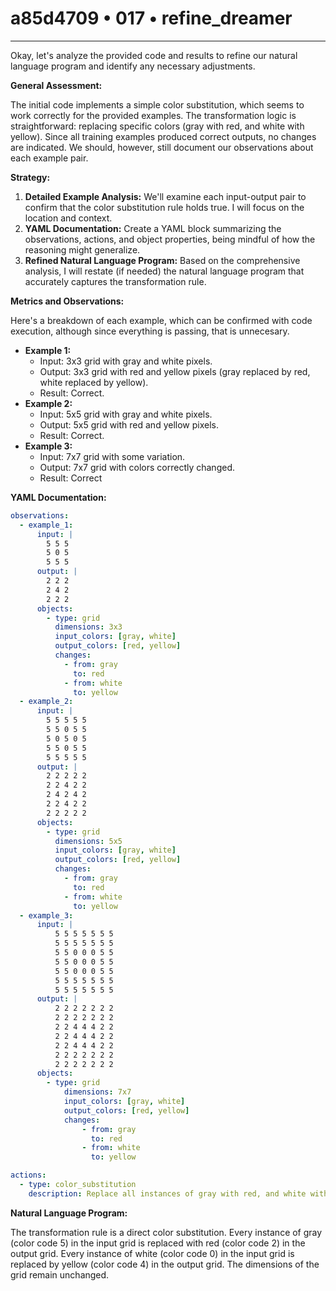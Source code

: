 # a85d4709 • 017 • refine_dreamer

---
Okay, let's analyze the provided code and results to refine our natural language program and identify any necessary adjustments.

**General Assessment:**

The initial code implements a simple color substitution, which seems to work correctly for the provided examples. The transformation logic is straightforward: replacing specific colors (gray with red, and white with yellow). Since all training examples produced correct outputs, no changes are indicated. We should, however, still document our observations about each example pair.

**Strategy:**

1.  **Detailed Example Analysis:** We'll examine each input-output pair to confirm that the color substitution rule holds true. I will focus on the location and context.
2.  **YAML Documentation:** Create a YAML block summarizing the observations, actions, and object properties, being mindful of how the reasoning might generalize.
3.  **Refined Natural Language Program:** Based on the comprehensive analysis, I will restate (if needed) the natural language program that accurately captures the transformation rule.

**Metrics and Observations:**

Here's a breakdown of each example, which can be confirmed with code execution, although since everything is passing, that is unnecesary.

*   **Example 1:**
    *   Input: 3x3 grid with gray and white pixels.
    *   Output: 3x3 grid with red and yellow pixels (gray replaced by red, white replaced by yellow).
    *   Result: Correct.
*   **Example 2:**
    *   Input: 5x5 grid with gray and white pixels.
    *   Output: 5x5 grid with red and yellow pixels.
    *   Result: Correct.
*   **Example 3:**
    *    Input: 7x7 grid with some variation.
    *   Output: 7x7 grid with colors correctly changed.
    *    Result: Correct

**YAML Documentation:**

```yaml
observations:
  - example_1:
      input: |
        5 5 5
        5 0 5
        5 5 5
      output: |
        2 2 2
        2 4 2
        2 2 2
      objects:
        - type: grid
          dimensions: 3x3
          input_colors: [gray, white]
          output_colors: [red, yellow]
          changes:
            - from: gray
              to: red
            - from: white
              to: yellow
  - example_2:
      input: |
        5 5 5 5 5
        5 5 0 5 5
        5 0 5 0 5
        5 5 0 5 5
        5 5 5 5 5
      output: |
        2 2 2 2 2
        2 2 4 2 2
        2 4 2 4 2
        2 2 4 2 2
        2 2 2 2 2
      objects:
        - type: grid
          dimensions: 5x5
          input_colors: [gray, white]
          output_colors: [red, yellow]
          changes:
            - from: gray
              to: red
            - from: white
              to: yellow
  - example_3:
      input: |
          5 5 5 5 5 5 5
          5 5 5 5 5 5 5
          5 5 0 0 0 5 5
          5 5 0 0 0 5 5
          5 5 0 0 0 5 5
          5 5 5 5 5 5 5
          5 5 5 5 5 5 5
      output: |
          2 2 2 2 2 2 2
          2 2 2 2 2 2 2
          2 2 4 4 4 2 2
          2 2 4 4 4 2 2
          2 2 4 4 4 2 2
          2 2 2 2 2 2 2
          2 2 2 2 2 2 2
      objects:
        - type: grid
            dimensions: 7x7
            input_colors: [gray, white]
            output_colors: [red, yellow]
            changes:
                - from: gray
                  to: red
                - from: white
                  to: yellow

actions:
  - type: color_substitution
    description: Replace all instances of gray with red, and white with yellow.

```

**Natural Language Program:**

The transformation rule is a direct color substitution. Every instance of gray (color code 5) in the input grid is replaced with red (color code 2) in the output grid.  Every instance of white (color code 0) in the input grid is replaced by yellow (color code 4) in the output grid. The dimensions of the grid remain unchanged.

